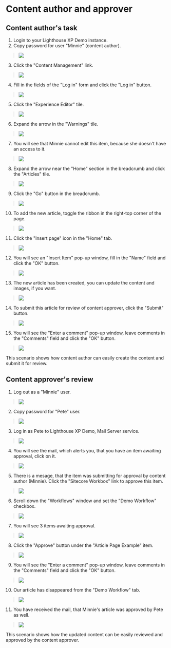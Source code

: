 # Content author and approver

## Content author's task

1. Login to your Lighthouse XP Demo instance.
2. Copy password for user "Minnie" (content author).
> ![](./media/image2.png)

3. Click the "Content Management" link.
> ![](./media/image1.png)

4. Fill in the fields of the "Log in" form and click the "Log in" button.
> ![](./media/image3.png)

5. Click the "Experience Editor" tile.
> ![](./media/image4.png)

6. Expand the arrow in the "Warnings" tile.
> ![](./media/image5.png)

7. You will see that Minnie cannot edit this item, because she doesn't have an access to it.
> ![](./media/image6.png)

8. Expand the arrow near the "Home" section in the breadcrumb and click the "Articles" tile.
> ![](./media/image7.png)

9. Click the "Go" button in the breadcrumb.
> ![](./media/image8.png)

10. To add the new article, toggle the ribbon in the right-top corner of the page.
> ![](./media/image9.png)

11. Click the "Insert page" icon in the "Home" tab.
> ![](./media/image10.png)

12. You will see an "Insert Item" pop-up window, fill in the "Name" field and click the "OK" button.
> ![](./media/image11.png)

13. The new article has been created, you can update the content and images, if you want.
> ![](./media/image12.png)

14. To submit this article for review of content approver, click the "Submit" button.
> ![](./media/image13.png)

15. You will see the "Enter a comment" pop-up window, leave comments in the "Comments" field and click the "OK" button.
> ![](./media/image14.png)

This scenario shows how content author can easily create the content and submit it for review.

## Content approver's review

1. Log out as a "Minnie" user.
> ![](./media/image15.png)

2. Copy password for "Pete" user.
> ![](./media/image16.png)

3. Log in as Pete to Lighthouse XP Demo, Mail Server service.
> ![](./media/image17.png)

4. You will see the mail, which alerts you, that you have an item awaiting approval, click on it.
> ![](./media/image19.png)

5. There is a mesage, that the item was submitting for approval by content author (Minnie). Click the "Sitecore Workbox" link to approve this item.
> ![](./media/image20.png)

6. Scroll down the "Workflows" window and set the "Demo Workflow" checkbox.
> ![](./media/image21.png)

7. You will see 3 items awaiting approval.
> ![](./media/image22.png)

8. Click the "Approve" button under the "Article Page Example" item.
> ![](./media/image23.png)

9. You will see the "Enter a comment" pop-up window, leave comments in the "Comments" field and click the "OK" button.
> ![](./media/image24.png)

10. Our article has disappeared from the "Demo Workflow" tab.
> ![](./media/image25.png)

11. You have received the mail, that Minnie's article was approved by Pete as well.
> ![](./media/image26.png)



This scenario shows how the updated content can be easily reviewed and approved by the content approver.


